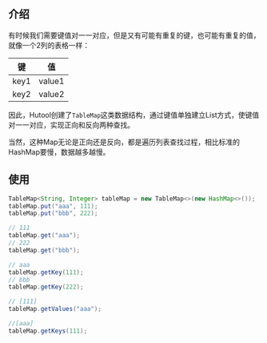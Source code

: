 ## 介绍[](https://hutoolkit.com/zh/docs/core/map/%E5%8F%AF%E9%87%8D%E5%A4%8D%E9%94%AE%E5%80%BCmap-tablemap/#%e4%bb%8b%e7%bb%8d)

有时候我们需要键值对一一对应，但是又有可能有重复的键，也可能有重复的值，就像一个2列的表格一样：

|键|值|
|---|---|
|key1|value1|
|key2|value2|

因此，Hutool创建了`TableMap`这类数据结构，通过键值单独建立List方式，使键值对一一对应，实现正向和反向两种查找。

当然，这种Map无论是正向还是反向，都是遍历列表查找过程，相比标准的HashMap要慢，数据越多越慢。

## 使用[](https://hutoolkit.com/zh/docs/core/map/%E5%8F%AF%E9%87%8D%E5%A4%8D%E9%94%AE%E5%80%BCmap-tablemap/#%e4%bd%bf%e7%94%a8)

```java
TableMap<String, Integer> tableMap = new TableMap<>(new HashMap<>());
tableMap.put("aaa", 111);
tableMap.put("bbb", 222);

// 111
tableMap.get("aaa");
// 222
tableMap.get("bbb");

// aaa
tableMap.getKey(111);
// bbb
tableMap.getKey(222);

// [111]
tableMap.getValues("aaa");

//[aaa]
tableMap.getKeys(111);
```